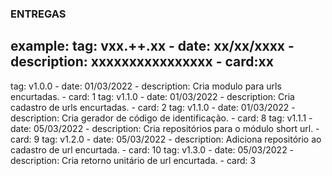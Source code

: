 ### ENTREGAS

## example: tag: vxx.++.xx - date: xx/xx/xxxx - description: xxxxxxxxxxxxxxxx - card:xx

tag: v1.0.0 - date: 01/03/2022 - description: Cria modulo para urls encurtadas. - card: 1
tag: v1.1.0 - date: 01/03/2022 - description: Cria cadastro de urls encurtadas. - card: 2
tag: v1.1.0 - date: 01/03/2022 - description: Cria gerador de código de identificação. - card: 8
tag: v1.1.1 - date: 05/03/2022 - description: Cria repositórios para o módulo short url. - card: 9
tag: v1.2.0 - date: 05/03/2022 - description: Adiciona repositório ao cadastro de url encurtada. - card: 10
tag: v1.3.0 - date: 05/03/2022 - description: Cria retorno unitário de url encurtada. - card: 3
